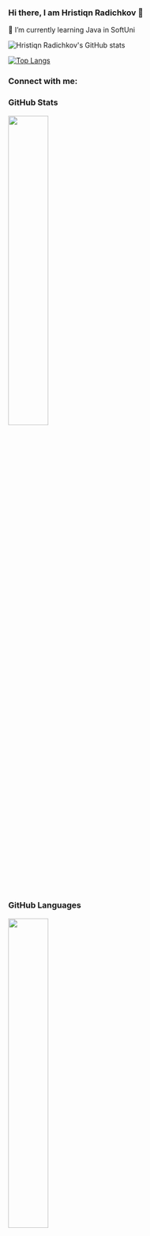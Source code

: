 ### Hi there, I am Hristiqn Radichkov 👋

🌱 I’m currently learning Java in SoftUni

![Hristiqn Radichkov's GitHub stats](https://github-readme-stats.vercel.app/api?username=hradichkov&show_icons=true&theme=transparent)

[![Top Langs](https://github-readme-stats.vercel.app/api/top-langs/?username=hradichkov&layout=compact)](https://github.com/hradichkov/github-readme-stats)

### Connect with me:

### GitHub Stats
<div><img style="height: auto; width: 40%;" class="img" src="https://github-readme-stats.vercel.app/api?username=hradichkov&theme=transparent&show_icons=true&include_all_commits=true&hide_border=true" /></div>

### GitHub Languages
<div><img style="height: auto; width: 40%;" class="img" src="https://github-readme-stats.vercel.app/api/top-langs/?username=hradichkov&theme=radical&langs_count=8&layout=compact&hide_border=true" /></div>


<!--
**hradichkov/hradichkov** is a ✨ _special_ ✨ repository because its `README.md` (this file) appears on your GitHub profile.

Here are some ideas to get you started:

- 🔭 I’m currently working on ...
- 🌱 I’m currently learning ...
- 👯 I’m looking to collaborate on ...
- 🤔 I’m looking for help with ...
- 💬 Ask me about ...
- 📫 How to reach me: ...
- 😄 Pronouns: ...
- ⚡ Fun fact: ...
-->
